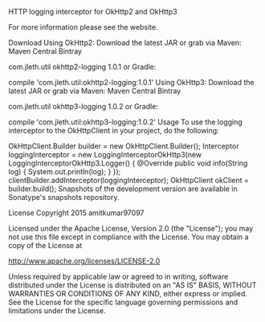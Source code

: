 HTTP logging interceptor for OkHttp2 and OkHttp3

For more information please see the website.

Download
Using OkHttp2: Download the latest JAR or grab via Maven: Maven Central Bintray

<dependency>
  <groupId>com.jleth.util</groupId>
  <artifactId>okhttp2-logging</artifactId>
  <version>1.0.1</version>
</dependency>
or Gradle:

compile 'com.jleth.util:okhttp2-logging:1.0.1'
Using OkHttp3: Download the latest JAR or grab via Maven: Maven Central Bintray

<dependency>
  <groupId>com.jleth.util</groupId>
  <artifactId>okhttp3-logging</artifactId>
  <version>1.0.2</version>
</dependency>
or Gradle:

compile 'com.jleth.util:okhttp3-logging:1.0.2'
Usage
To use the logging interceptor to the OkHttpClient in your project, do the following:

OkHttpClient.Builder builder = new OkHttpClient.Builder();
Interceptor loggingInterceptor = new LoggingInterceptorOkHttp3(new LoggingInterceptorOkHttp3.Logger() {
            @Override
            public void info(String log) {
                System.out.println(log);
            }
        });
clientBuilder.addInterceptor(loggingInterceptor);
OkHttpClient okClient = builder.build();
Snapshots of the development version are available in Sonatype's snapshots repository.

License
Copyright 2015 amitkumar97097

Licensed under the Apache License, Version 2.0 (the "License");
you may not use this file except in compliance with the License.
You may obtain a copy of the License at

   http://www.apache.org/licenses/LICENSE-2.0

Unless required by applicable law or agreed to in writing, software
distributed under the License is distributed on an "AS IS" BASIS,
WITHOUT WARRANTIES OR CONDITIONS OF ANY KIND, either express or implied.
See the License for the specific language governing permissions and
limitations under the License.
